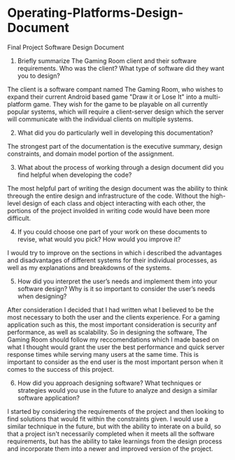 # Operating-Platforms-Design-Document
Final Project Software Design Document


1. Briefly summarize The Gaming Room client and their software requirements. Who was the client? What type of software did they want you to design?

The client is a software compant named The Gaming Room, who wishes to expand their current Android based game "Draw it or Lose It" into a multi-platform game. They wish for the game to be playable on all currently popular systems, which will require a client-server design which the server will communicate with the individual clients on multiple systems. 

2. What did you do particularly well in developing this documentation?

The strongest part of the documentation is the executive summary, design constraints, and domain model portion of the assignment. 

3. What about the process of working through a design document did you find helpful when developing the code?

The most helpful part of writing the design document was the ability to think threough the entire design and infrastructure of the code. Without the high-level design of each class and object interacting with each other, the portions of the project involded in writing code would have been more difficult. 

4. If you could choose one part of your work on these documents to revise, what would you pick? How would you improve it?

I would try to improve on the sections in which i described the advantages and disadvantages of different systems for their individual processes, as well as my explanations and breakdowns of the systems. 

5. How did you interpret the user’s needs and implement them into your software design? Why is it so important to consider the user’s needs when designing?

After consideration I decided that I had written what I believed to be the most necessary to both the user and the clients experience. For a gaming application such as this, the most important consideration is security anf performance, as well as scalability. So in designing the software, The Gaming Room should follow my reccomendations which I made based on what I thought would grant the user the best performance and quick server response times while serving many users at the same time. This is important to consider as the end user is the most important person when it comes to the success of this project. 

6. How did you approach designing software? What techniques or strategies would you use in the future to analyze and design a similar software application?

I started by considering the requirements of the project and then looking to find solutions that would fit within the constraints given. I would use a similar technique in the future, but with the ability to interate on a build, so that a project isn't necessarily completed when it meets all the software requirements, but has the ability to take learnings from the design process and incorporate them into a newer and improved version of the project.

